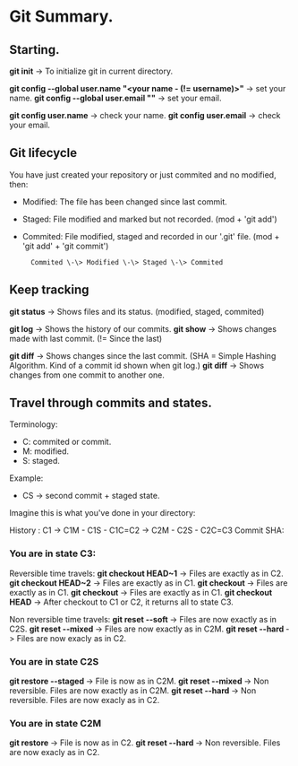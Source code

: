 Git Summary.
============

Starting.
---------

**git init** \-\> To initialize git in current directory.

**git config --global user.name "<your name - (!= username)>"** \-\> set your name.
**git config --global user.email "<your email>"** \-\> set your email.

**git config user.name** \-\> check your name.
**git config user.email** \-\> check your email.

Git lifecycle
-------------
You have just created your repository or just commited and no modified, then:

- Modified: The file has been changed since last commit.
- Staged: File modified and marked but not recorded. (mod + 'git add')
- Commited: File modified, staged and recorded in our '.git' file. (mod + 'git add' + 'git commit')

        Commited \-\> Modified \-\> Staged \-\> Commited

Keep tracking
-------------
**git status** \-\> Shows files and its status. (modified, staged, commited)

**git log** \-\> Shows the history of our commits.
**git show** \-\> Shows changes made with last commit. (!= Since the last)

**git diff** \-\> Shows changes since the last commit.
(SHA = Simple Hashing Algorithm. Kind of a commit id shown when git log.)
**git diff** <SHA-before> <SHA-after> \-\> Shows changes from one commit to another one.

Travel through commits and states.
-----------------------
Terminology:
- C: commited or commit.
- M: modified.
- S: staged.

Example:
- CS -> second commit + staged state.

Imagine this is what you've done in your directory:

History   :      C1 \-\> C1M \- C1S \- C1C=C2 \-\> C2M \- C2S \- C2C=C3
Commit SHA:    <SHA1>              <SHA2>                <SHA3>

### You are in state C3:
Reversible time travels:
**git checkout HEAD~1** \-\> Files are exactly as in C2.
**git checkout HEAD~2** \-\> Files are exactly as in C1.
**git checkout <SHA2>** \-\> Files are exactly as in C1.
**git checkout <SHA1>** \-\> Files are exactly as in C1.
**git checkout HEAD** \-\> After checkout to C1 or C2, it returns all to state C3.

Non reversible time travels:
**git reset --soft <SHA2>** \-\> Files are now exactly as in C2S.
**git reset --mixed <SHA2>** \-\> Files are now exactly as in C2M.
**git reset --hard <SHA2>** \-\> Files are now exacly as in C2.

### You are in state C2S
**git restore --staged <file>** \-\> File is now as in C2M.
**git reset --mixed <SHA2>** \-\> Non reversible. Files are now exactly as in C2M.
**git reset --hard <SHA2>** \-\> Non reversible. Files are now exacly as in C2.

### You are in state C2M
**git restore <file>** \-\> File is now as in C2.
**git reset --hard <SHA2>** \-\> Non reversible. Files are now exacly as in C2.
